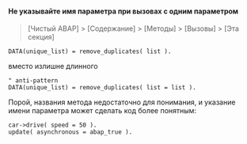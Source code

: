 #### Не указывайте имя параметра при вызовах с одним параметром

> [Чистый ABAP] > [Содержание] > [Методы] > [Вызовы] > [Эта секция]

```ABAP
DATA(unique_list) = remove_duplicates( list ).
```

вместо излишне длинного

```ABAP
" anti-pattern
DATA(unique_list) = remove_duplicates( list = list ).
```

Порой, названия метода недостаточно для понимания, и указание имени параметра может сделать код более понятным:

```ABAP
car->drive( speed = 50 ).
update( asynchronous = abap_true ).
```